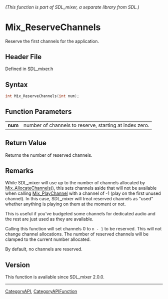 ###### (This function is part of SDL_mixer, a separate library from SDL.)
# Mix_ReserveChannels

Reserve the first channels for the application.

## Header File

Defined in SDL_mixer.h

## Syntax

```c
int Mix_ReserveChannels(int num);

```

## Function Parameters

|             |                                                        |
| ----------- | ------------------------------------------------------ |
| **num**     | number of channels to reserve, starting at index zero. |

## Return Value

Returns the number of reserved channels.

## Remarks

While SDL_mixer will use up to the number of channels allocated by
[Mix_AllocateChannels](Mix_AllocateChannels)(), this sets channels aside
that will not be available when calling [Mix_PlayChannel](Mix_PlayChannel)
with a channel of -1 (play on the first unused channel). In this case,
SDL_mixer will treat reserved channels as "used" whether anything is
playing on them at the moment or not.

This is useful if you've budgeted some channels for dedicated audio and the
rest are just used as they are available.

Calling this function will set channels 0 to `n - 1` to be reserved. This
will not change channel allocations. The number of reserved channels will
be clamped to the current number allocated.

By default, no channels are reserved.

## Version

This function is available since SDL_mixer 2.0.0.

----
[CategoryAPI](CategoryAPI), [CategoryAPIFunction](CategoryAPIFunction)

